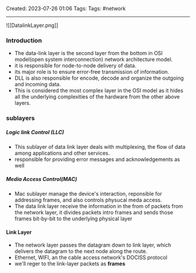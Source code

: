 Created: 2023-07-26 01:06
Tags: Tags: #network 
____
![[DatalinkLayer.png]]


### Introduction

* The data-link layer is the second layer from the bottom in OSI model(open system interconnection) network architecture model.
* it is responsible for node-to-node delivery of data.
* its major role is to ensure error-free transmission of information.
* DLL is also responsible for encode, decode and organize the outgoing and incoming data.
* This is considered the most complex layer in the OSI model as it hides all the underlying complexities of the hardware from the other above layers.

### sublayers

##### Logic link Control (LLC)
* This sublayer of data link layer deals with multiplexing, the flow of data among applications and other services.
* responsible for providing error messages and acknowledgements as well

##### Media Access Control(MAC)
* Mac sublayer manage the device's interaction, reponsible for addressing frames, and also controls physucal meda access.
* The data link layer receive the information in the from of packets from the network layer, it divides packets intro frames and sends those frames bit-by-bit to the underlying physical layer



#### Link Layer

* The network layer passes the datagram down to link layer, which delivers the datagram to the next node along the route.
* Ethernet, WIFI, an the cable access network's DOCISS protocol
* we'll reger to the link-layer packets as __frames__
